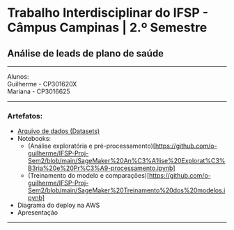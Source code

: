 # Trabalho Interdisciplinar do IFSP - Câmpus Campinas | 2.º Semestre

## Análise de leads de plano de saúde
---

Alunos:<br>
Guilherme - CP301620X<br>
Mariana	- CP3016625
        
---

### Artefatos:

- [Arquivo de dados (Datasets)](https://github.com/o-guilherme/IFSP-Proj-Sem2/tree/main/datasets)
- Notebooks:
  - (Análise exploratória e pré-processamento)[https://github.com/o-guilherme/IFSP-Proj-Sem2/blob/main/SageMaker%20An%C3%A1lise%20Explorat%C3%B3ria%20e%20Pr%C3%A9-processamento.ipynb]
  - (Treinamento do modelo e comparações)[https://github.com/o-guilherme/IFSP-Proj-Sem2/blob/main/SageMaker%20Treinamento%20dos%20modelos.ipynb]
- Diagrama do deploy na AWS
- Apresentação

---
